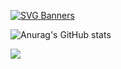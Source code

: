 [![SVG Banners](https://svg-banners.vercel.app/api?type=typeWriter&text1=Why%20am%20I%20on%20this%20webstie&width=700&height=300)](https://github.com/Catvibers/catvibers.github.io)


![Anurag's GitHub stats](https://github-readme-stats.vercel.app/api?username=Spirel165&show_icons=true&title_color=1E90FF&text_color=1E90FF&icon_color=1E90FF&bg_color=000000) 


![](https://komarev.com/ghpvc/?username=savageboy165&label=Profile+Views)

<!--
**savageboy165/savageboy165** is a ✨ _special_ ✨ repository because its `README.md` (this file) appears on your GitHub profile.

Here are some ideas to get you started:

- 🔭 I’m currently working on ...
- 🌱 I’m currently learning ...
- 👯 I’m looking to collaborate on ...
- 🤔 I’m looking for help with ...
- 💬 Ask me about ...
- 📫 How to reach me: ...
- 😄 Pronouns: ...
- ⚡ Fun fact: ...
-->
